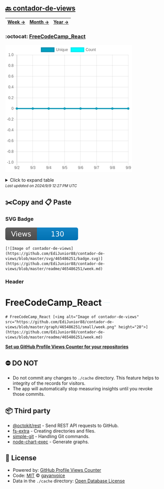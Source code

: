## [🔙 contador-de-views](https://github.com/EdiJunior88/contador-de-views)
| [**Week →**](https://github.com/EdiJunior88/contador-de-views/blob/master/readme/465486251/week.md) | [**Month →**](https://github.com/EdiJunior88/contador-de-views/blob/master/readme/465486251/month.md) | [**Year →**](https://github.com/EdiJunior88/contador-de-views/blob/master/readme/465486251/year.md) |
| ---- | ---- | ----- |
### :octocat: [FreeCodeCamp_React](https://github.com/EdiJunior88/FreeCodeCamp_React)
![Image of contador-de-views](https://github.com/EdiJunior88/contador-de-views/blob/master/graph/465486251/large/week.png)

<details>
	<summary>Click to expand table</summary>
	<h2>:calendar: Week Page Views Table</h2>
<table>
	<tr>
		<th>
			Last Updated
		</th>
		<th>
			Unique
		</th>
		<th>
			Count
		</th>
	</tr>
	<tr>
		<td>
			<code>2024/9/9</code>
		</td>
		<td>
			<code>0</code>
		</td>
		<td>
			<code>0</code>
		</td>
	</tr>
	<tr>
		<td>
			<code>2024/9/8</code>
		</td>
		<td>
			<code>0</code>
		</td>
		<td>
			<code>0</code>
		</td>
	</tr>
	<tr>
		<td>
			<code>2024/9/7</code>
		</td>
		<td>
			<code>0</code>
		</td>
		<td>
			<code>0</code>
		</td>
	</tr>
	<tr>
		<td>
			<code>2024/9/6</code>
		</td>
		<td>
			<code>0</code>
		</td>
		<td>
			<code>0</code>
		</td>
	</tr>
	<tr>
		<td>
			<code>2024/9/5</code>
		</td>
		<td>
			<code>0</code>
		</td>
		<td>
			<code>0</code>
		</td>
	</tr>
	<tr>
		<td>
			<code>2024/9/4</code>
		</td>
		<td>
			<code>0</code>
		</td>
		<td>
			<code>0</code>
		</td>
	</tr>
	<tr>
		<td>
			<code>2024/9/3</code>
		</td>
		<td>
			<code>0</code>
		</td>
		<td>
			<code>0</code>
		</td>
	</tr>
	<tr>
		<td>
			<code>2024/9/2</code>
		</td>
		<td>
			<code>0</code>
		</td>
		<td>
			<code>0</code>
		</td>
	</tr>
</table>

</details>
<small><i>Last updated on 2024/9/9 12:27 PM UTC</i></small>

## ✂️Copy and 📋 Paste
### SVG Badge
[![Image of contador-de-views](https://github.com/EdiJunior88/contador-de-views/blob/master/svg/465486251/badge.svg)](https://github.com/EdiJunior88/contador-de-views/blob/master/readme/465486251/week.md)
```readme
[![Image of contador-de-views](https://github.com/EdiJunior88/contador-de-views/blob/master/svg/465486251/badge.svg)](https://github.com/EdiJunior88/contador-de-views/blob/master/readme/465486251/week.md)
```
### Header
# FreeCodeCamp_React [<img alt="Image of contador-de-views" src="https://github.com/EdiJunior88/contador-de-views/blob/master/graph/465486251/small/week.png" height="20">](https://github.com/EdiJunior88/contador-de-views/blob/master/readme/465486251/week.md)
```readme
# FreeCodeCamp_React [<img alt="Image of contador-de-views" src="https://github.com/EdiJunior88/contador-de-views/blob/master/graph/465486251/small/week.png" height="20">](https://github.com/EdiJunior88/contador-de-views/blob/master/readme/465486251/week.md)
```
[**Set up GitHub Profile Views Counter for your repositories**](https://github.com/gayanvoice/github-profile-views-counter)
## ⛔ DO NOT
- Do not commit any changes to `./cache` directory. This feature helps to integrity of the records for visitors.
- The app will automatically stop measuring insights until you revoke those commits.
## 📦 Third party

- [@octokit/rest](https://www.npmjs.com/package/@octokit/rest) - Send REST API requests to GitHub.
- [fs-extra](https://www.npmjs.com/package/fs-extra) - Creating directories and files.
- [simple-git](https://www.npmjs.com/package/simple-git) - Handling Git commands.
- [node-chart-exec](https://www.npmjs.com/package/node-chart-exec) - Generate graphs.
## 📄 License
- Powered by: [GitHub Profile Views Counter](https://github.com/gayanvoice/github-profile-views-counter)
- Code: [MIT](./LICENSE) © [gayanvoice](https://github.com/gayanvoice/github-profile-views-counter)
- Data in the `./cache` directory: [Open Database License](https://opendatacommons.org/licenses/odbl/1-0/)